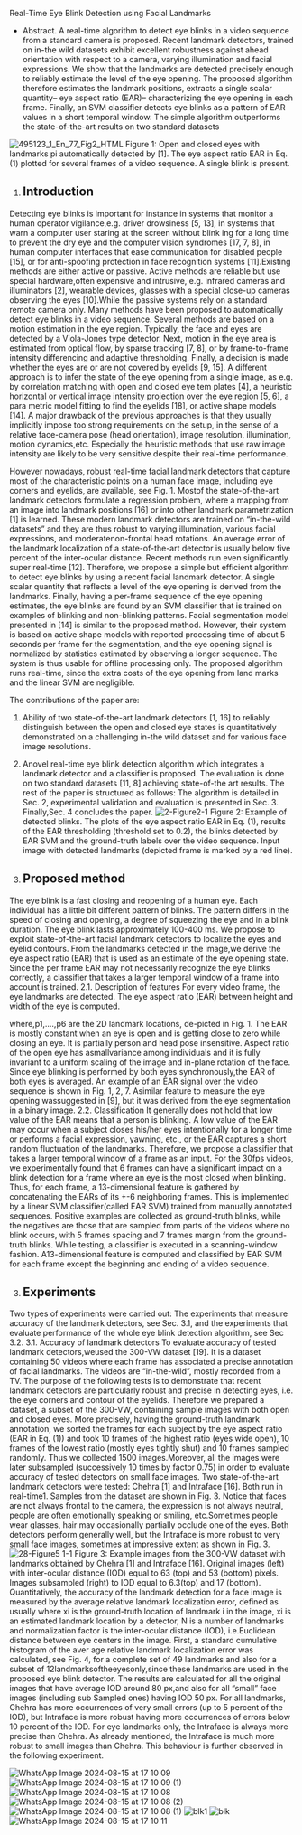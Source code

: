 Real-Time Eye Blink Detection using Facial Landmarks
 
* Abstract.
  A real-time algorithm to detect eye blinks in a video sequence from a standard camera is proposed. Recent landmark detectors, trained on in-the wild datasets exhibit excellent robustness against ahead orientation with respect to a camera, varying illumination and facial expressions. We show that the landmarks are detected precisely enough to reliably estimate the level of the eye opening. The proposed algorithm therefore estimates the landmark positions, extracts a single scalar quantity– eye aspect ratio (EAR)– characterizing the eye opening in each frame. Finally, an SVM classifier detects eye blinks as a pattern of EAR values in a short temporal window. The simple algorithm outperforms the state-of-the-art results on two standard datasets
  
![495123_1_En_77_Fig2_HTML](https://github.com/user-attachments/assets/9a57141c-50d3-4611-90a4-ae7d0ab7e1b8)
Figure 1: Open and closed eyes with landmarks pi automatically detected by [1]. The eye aspect ratio EAR in Eq. (1) plotted for several frames of a video sequence. A single blink is present.

1. Introduction
   -----------
 Detecting eye blinks is important for instance in systems that monitor a human operator vigilance,e.g. driver drowsiness [5, 13], in systems that warn a computer user staring at the screen without blink
ing for a long time to prevent the dry eye and the computer vision syndromes [17, 7, 8], in human computer interfaces that ease communication for disabled people [15], or for anti-spoofing protection in face recognition systems [11].Existing methods are either active or passive. Active methods are reliable but use special hardware,often expensive and intrusive, e.g. infrared cameras and illuminators [2], wearable devices, glasses with a special close-up cameras observing the eyes [10].While the passive systems rely on a standard remote camera only.
  Many methods have been proposed to automatically detect eye blinks in a video sequence. Several methods are based on a motion estimation in the eye region. Typically, the face and eyes are detected by a Viola-Jones type detector. Next, motion in the eye area is estimated from optical flow, by sparse tracking [7, 8],
or by frame-to-frame intensity differencing and adaptive thresholding. Finally, a decision is made whether the eyes are or are not covered by eyelids [9, 15]. A different approach is to infer the state of the eye opening from a single image, as e.g. by correlation matching with open and closed eye tem plates [4], a heuristic horizontal or vertical image intensity projection over the eye region [5, 6], a para metric model fitting to find the eyelids [18], or active shape models [14].
  A major drawback of the previous approaches is that they usually implicitly impose too strong requirements on the setup, in the sense of a relative face-camera pose (head orientation), image resolution, illumination, motion dynamics,etc. Especially the heuristic methods that use raw image intensity are likely to be very sensitive despite their real-time performance.
  
  However nowadays, robust real-time facial landmark detectors that capture most of the characteristic points on a human face image, including eye corners and eyelids, are available, see Fig. 1. Mostof the state-of-the-art landmark detectors formulate a regression problem, where a mapping from an image into landmark positions [16] or into other landmark parametrization [1] is learned. These modern landmark detectors are trained on “in-the-wild datasets” and they are thus robust to varying illumination, various facial expressions, and moderatenon-frontal head rotations. An average error of the landmark localization of a state-of-the-art detector is usually below five percent of the inter-ocular distance. Recent methods run even significantly super real-time [12].
  Therefore, we propose a simple but efficient algorithm to detect eye blinks by using a recent facial landmark detector. A single scalar quantity that reflects a level of the eye opening is derived from the landmarks. Finally, having a per-frame sequence of the eye opening estimates, the eye blinks are found by an SVM classifier that is trained on examples of blinking and non-blinking patterns.
  Facial segmentation model presented in [14] is similar to the proposed method. However, their system is based on active shape models with reported processing time of about 5 seconds per frame for the segmentation, and the eye opening signal is normalized by statistics estimated by observing a longer sequence. The system is thus usable for offline processing only. The proposed algorithm runs real-time, since the extra costs of the eye opening from land marks and the linear SVM are negligible.
 
 The contributions of the paper are:
   1. Ability of two state-of-the-art landmark detectors [1, 16] to reliably distinguish between the open and closed eye states is quantitatively demonstrated on a challenging in-the wild dataset and for various face image resolutions.
   2. Anovel real-time eye blink detection algorithm which integrates a landmark detector and a classifier is proposed. The evaluation is done on two standard datasets [11, 8] achieving state-of-the art results.
  The rest of the paper is structured as follows: The algorithm is detailed in Sec. 2, experimental validation and evaluation is presented in Sec. 3. Finally,Sec. 4 concludes the paper.
 ![2-Figure2-1](https://github.com/user-attachments/assets/77504133-e1bd-4ebe-bca9-695eb1965fc1)
Figure 2: Example of detected blinks. The plots of the eye aspect ratio EAR in Eq. (1), results of the EAR thresholding (threshold set to 0.2), the blinks detected by EAR SVM and the ground-truth labels over the video sequence. Input image with detected landmarks (depicted frame is marked by a red line).
 
2. Proposed method
   --------------
  The eye blink is a fast closing and reopening of a human eye. Each individual has a little bit different pattern of blinks. The pattern differs in the speed of closing and opening, a degree of squeezing the eye and in a blink duration. The eye blink lasts approximately 100-400 ms.
  We propose to exploit state-of-the-art facial landmark detectors to localize the eyes and eyelid contours. From the landmarks detected in the image,we derive the eye aspect ratio (EAR) that is used as an estimate of the eye opening state. Since the per frame EAR may not necessarily recognize the eye blinks correctly, a classifier that takes a larger temporal window of a frame into account is trained.
 2.1. Description of features
 For every video frame, the eye landmarks are detected. The eye aspect ratio (EAR) between height and width of the eye is computed.
 
 where,p1,....,p6 are the 2D landmark locations, de-picted in Fig. 1.
 The EAR is mostly constant when an eye is open and is getting close to zero while closing an eye. It is partially person and head pose insensitive. Aspect ratio of the open eye has asmallvariance among individuals and it is fully invariant to a uniform scaling of the image and in-plane rotation of the face. Since eye blinking is performed by both eyes synchronously,the EAR of both eyes is averaged. An example of an EAR signal over the video sequence is shown in Fig. 1, 2, 7.
 Asimilar feature to measure the eye opening wassuggested in [9], but it was derived from the eye segmentation in a binary image.
 2.2. Classification
 It generally does not hold that low value of the EAR means that a person is blinking. A low value of the EAR may occur when a subject closes his/her eyes intentionally for a longer time or performs a facial expression, yawning, etc., or the EAR captures a short random fluctuation of the landmarks.
 Therefore, we propose a classifier that takes a larger temporal window of a frame as an input. For the 30fps videos, we experimentally found that 6 frames can have a significant impact on a blink detection for a frame where an eye is the most closed when blinking. Thus, for each frame, a 13-dimensional feature is gathered by concatenating the EARs of its +-6 neighboring frames.
 This is implemented by a linear SVM classifier(called EAR SVM) trained from manually annotated sequences. Positive examples are collected as  ground-truth blinks, while the negatives are those that are sampled from parts of the videos where no blink occurs, with 5 frames spacing and 7 frames margin from the ground-truth blinks. While testing, a classifier is executed in a scanning-window fashion. A13-dimensional feature is computed and classified by EAR SVM for each frame except the beginning and ending of a video sequence.

3. Experiments
   -----------
 Two types of experiments were carried out: The experiments that measure accuracy of the landmark detectors, see Sec. 3.1, and the experiments that evaluate performance of the whole eye blink detection algorithm, see Sec 3.2.
   3.1. Accuracy of landmark detectors
   To evaluate accuracy of tested landmark detectors,weused the 300-VW dataset [19]. It is a dataset containing 50 videos where each frame has associated a precise annotation of facial landmarks. The videos are “in-the-wild”, mostly recorded from a TV.
 The purpose of the following tests is to demonstrate that recent landmark detectors are particularly robust and precise in detecting eyes, i.e. the eye corners and contour of the eyelids. Therefore we prepared a dataset, a subset of the 300-VW, containing sample images with both open and closed eyes. More precisely, having the ground-truth landmark annotation, we sorted the frames for each subject by the eye aspect ratio (EAR in Eq. (1)) and took 10 frames of the highest ratio (eyes wide open), 10 frames of the lowest ratio (mostly eyes tightly shut) and 10 frames sampled randomly. Thus we collected 1500 images.Moreover, all the images were later subsampled (successively 10 times by factor 0.75) in order to evaluate accuracy of tested detectors on small face images.
 Two state-of-the-art landmark detectors were tested: Chehra [1] and Intraface [16]. Both run in real-time1. Samples from the dataset are shown in Fig. 3. Notice that faces are not always frontal to the camera, the expression is not always neutral, people are often emotionally speaking or smiling, etc.Sometimes people wear glasses, hair may occasionally partially occlude one of the eyes. Both detectors perform generally well, but the Intraface is more robust to very small face images, sometimes at impressive extent as shown in Fig. 3.
![28-Figure5 1-1](https://github.com/user-attachments/assets/b56bac77-79e3-4894-9063-684975a61d77)
Figure 3: Example images from the 300-VW dataset with landmarks obtained by Chehra [1] and Intraface [16]. Original images (left) with inter-ocular distance (IOD) equal to 63 (top) and 53 (bottom) pixels. Images subsampled (right) to IOD equal to 6.3(top) and 17 (bottom).
 Quantitatively, the accuracy of the landmark detection for a face image is measured by the average relative landmark localization error, defined as usually
 where xi is the ground-truth location of landmark i in the image, xi is an estimated landmark location by a detector, N is a number of landmarks and normalization factor is the inter-ocular distance (IOD), i.e.Euclidean distance between eye centers in the image.
 First, a standard cumulative histogram of the aver age relative landmark localization error was calculated, see Fig. 4, for a complete set of 49 landmarks and also for a subset of 12landmarksoftheeyesonly,since these landmarks are used in the proposed eye blink detector. The results are calculated for all the original images that have average IOD around 80 px,and also for all “small” face images (including sub Sampled ones) having IOD 50 px. For all landmarks, Chehra has more occurrences of very small errors (up to 5 percent of the IOD), but Intraface is more robust having more occurrences of errors below 10 percent of the IOD. For eye landmarks only, the Intraface is always more precise than Chehra. As already mentioned, the Intraface is much more robust to small images than Chehra. This behaviour is further observed in the following experiment.








![WhatsApp Image 2024-08-15 at 17 10 09](https://github.com/user-attachments/assets/fee9c54e-8873-4e4e-b220-625d6a9053df)
![WhatsApp Image 2024-08-15 at 17 10 09 (1)](https://github.com/user-attachments/assets/8be13259-ca70-4677-a609-aca246b461c4)
![WhatsApp Image 2024-08-15 at 17 10 08](https://github.com/user-attachments/assets/076de5ef-e1d3-45e9-9a3d-7f89e31247ea)
![WhatsApp Image 2024-08-15 at 17 10 08 (2)](https://github.com/user-attachments/assets/a2b18c1a-09d9-4764-82b6-d7cba77da7b8)
![WhatsApp Image 2024-08-15 at 17 10 08 (1)](https://github.com/user-attachments/assets/6edd6a53-d452-4390-bc62-24ede3ae51d1)
![blk1](https://github.com/user-attachments/assets/df3174f4-5897-4b1b-a46e-a98cea9c1658)
![blk](https://github.com/user-attachments/assets/103bf4db-2ed6-41da-acdb-1b85a6f86549)
![WhatsApp Image 2024-08-15 at 17 10 11](https://github.com/user-attachments/assets/3ac83f1b-3aea-424f-8519-5f99d3335bf3)
